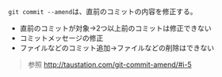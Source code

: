 
`git commit --amend`は、直前のコミットの内容を修正する。

-   直前のコミットが対象→2つ以上前のコミットは修正できない
-   コミットメッセージの修正
-   ファイルなどのコミット追加→ファイルなどの削除はできない


>参照
>http://taustation.com/git-commit-amend/#i-5